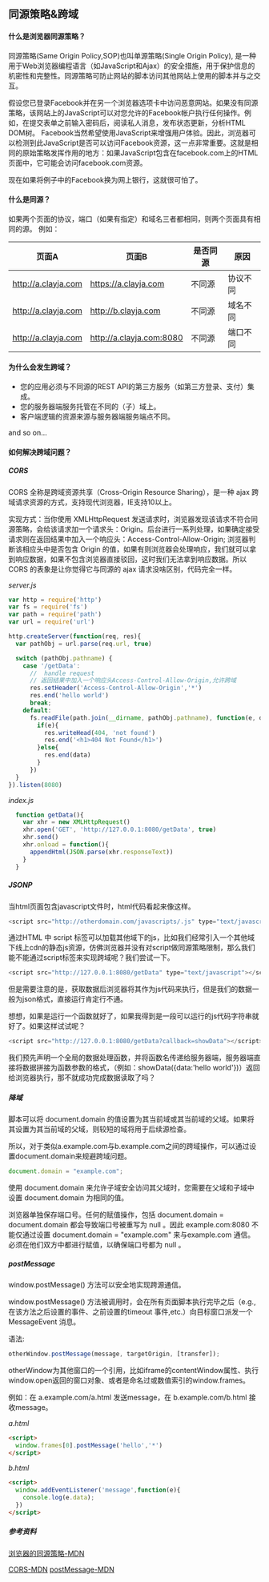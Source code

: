 ## 同源策略&跨域
#### 什么是浏览器同源策略？
同源策略(Same Origin Policy,SOP)也叫单源策略(Single Origin Policy),
是一种用于Web浏览器编程语言（如JavaScript和Ajax）的安全措施，用于保护信息的机密性和完整性。同源策略可防止网站的脚本访问其他网站上使用的脚本并与之交互。

假设您已登录Facebook并在另一个浏览器选项卡中访问恶意网站。如果没有同源策略，该网站上的JavaScript可以对您允许的Facebook帐户执行任何操作。例如，在提交表单之前输入密码后，阅读私人消息，发布状态更新，分析HTML DOM树。
Facebook当然希望使用JavaScript来增强用户体验。因此，浏览器可以检测到此JavaScript是否可以访问Facebook资源，这一点非常重要。这就是相同的原始策略发挥作用的地方：如果JavaScript包含在facebook.com上的HTML页面中，它可能会访问facebook.com资源。

现在如果将例子中的Facebook换为网上银行，这就很可怕了。

#### 什么是同源？
如果两个页面的协议，端口（如果有指定）和域名三者都相同，则两个页面具有相同的源。
例如：

页面A | 页面B | 是否同源 | 原因
------------ | ------------- | ------------ | ------------
http://a.clayja.com | https://a.clayja.com  | 不同源 | 协议不同
http://a.clayja.com | http://b.clayja.com  | 不同源 | 域名不同
http://a.clayja.com | http://a.clayja.com:8080  | 不同源 | 端口不同

#### 为什么会发生跨域？
+ 您的应用必须与不同源的REST API的第三方服务（如第三方登录、支付）集成。
+ 您的服务器端服务托管在不同的（子）域上。
+ 客户端逻辑的资源来源与服务器端服务端点不同。

and so on...
#### 如何解决跨域问题？
##### *CORS*
CORS 全称是跨域资源共享（Cross-Origin Resource Sharing），是一种 ajax 跨域请求资源的方式，支持现代浏览器，IE支持10以上。

实现方式：当你使用 XMLHttpRequest 发送请求时，浏览器发现该请求不符合同源策略，会给该请求加一个请求头：Origin。后台进行一系列处理，如果确定接受请求则在返回结果中加入一个响应头：Access-Control-Allow-Origin; 浏览器判断该相应头中是否包含 Origin 的值，如果有则浏览器会处理响应，我们就可以拿到响应数据，如果不包含浏览器直接驳回，这时我们无法拿到响应数据。所以 CORS 的表象是让你觉得它与同源的 ajax 请求没啥区别，代码完全一样。

*server.js*
```javascript
var http = require('http')
var fs = require('fs')
var path = require('path')
var url = require('url')

http.createServer(function(req, res){
  var pathObj = url.parse(req.url, true)

  switch (pathObj.pathname) {
    case '/getData':
      //  handle request
      // 返回结果中加入一个响应头Access-Control-Allow-Origin,允许跨域
      res.setHeader('Access-Control-Allow-Origin','*')
      res.end('hello world')
      break;
    default:
      fs.readFile(path.join(__dirname, pathObj.pathname), function(e, data){
        if(e){
          res.writeHead(404, 'not found')
          res.end('<h1>404 Not Found</h1>')
        }else{
          res.end(data)
        }
      }) 
  }
}).listen(8080)
```
*index.js*
```javascript
  function getData(){
    var xhr = new XMLHttpRequest()
    xhr.open('GET', 'http://127.0.0.1:8080/getData', true)
    xhr.send()
    xhr.onload = function(){
      appendHtml(JSON.parse(xhr.responseText))
    }
  }
```
##### *JSONP*
当html页面包含javascript文件时，html代码看起来像这样。
```javascript
<script src="http://otherdomain.com/javascripts/.js" type="text/javascript"></script>
```
通过HTML 中 script 标签可以加载其他域下的js，比如我们经常引入一个其他域下线上cdn的静态js资源，仿佛浏览器并没有对script做同源策略限制，那么我们能不能通过script标签来实现跨域呢？我们尝试一下。
```javascript
<script src="http://127.0.0.1:8080/getData" type="text/javascript"></script>
```
但是需要注意的是，获取数据后浏览器将其作为js代码来执行，但是我们的数据一般为json格式，直接运行肯定行不通。

想想，如果是运行一个函数就好了，如果我得到是一段可以运行的js代码字符串就好了。如果这样试试呢？
```javascript
<script src="http://127.0.0.1:8080/getData?callback=showData"></script>
```
我们预先声明一个全局的数据处理函数，并将函数名传递给服务器端，服务器端直接将数据拼接为函数参数的格式，（例如：showData({data:'hello world'})）返回给浏览器执行，那不就成功完成数据读取了吗？

##### *降域*
脚本可以将 document.domain 的值设置为其当前域或其当前域的父域。如果将其设置为其当前域的父域，则较短的域将用于后续源检查。

所以，对于类似a.example.com与b.example.com之间的跨域操作，可以通过设置document.domain来规避跨域问题。
```javascript
document.domain = "example.com";
```
使用 document.domain 来允许子域安全访问其父域时，您需要在父域和子域中设置 document.domain 为相同的值。

浏览器单独保存端口号。任何的赋值操作，包括 document.domain = document.domain 都会导致端口号被重写为 null 。因此 example.com:8080 不能仅通过设置 document.domain = "example.com" 来与example.com 通信。必须在他们双方中都进行赋值，以确保端口号都为 null 。
##### *postMessage*
window.postMessage() 方法可以安全地实现跨源通信。

window.postMessage() 方法被调用时，会在所有页面脚本执行完毕之后（e.g., 在该方法之后设置的事件、之前设置的timeout 事件,etc.）向目标窗口派发一个  MessageEvent 消息。 

语法:
```javascript
otherWindow.postMessage(message, targetOrigin, [transfer]);
```
otherWindow为其他窗口的一个引用，比如iframe的contentWindow属性、执行window.open返回的窗口对象、或者是命名过或数值索引的window.frames。

例如：在 a.example.com/a.html 发送message，在 b.example.com/b.html 接收message。

*a.html*
```html
<script>
  window.frames[0].postMessage('hello','*')
</script>
```
*b.html*
```html
<script>
  window.addEventListener('message',function(e){
    console.log(e.data);
  })
</script>
```






##### 参考资料
[浏览器的同源策略-MDN](https://developer.mozilla.org/zh-CN/docs/Web/Security/Same-origin_policy)

[CORS-MDN](https://developer.mozilla.org/zh-CN/docs/Web/HTTP/Access_control_CORS)
[postMessage-MDN](https://developer.mozilla.org/zh-CN/docs/Web/API/Window/postMessage)
